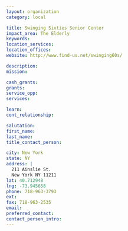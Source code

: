 ```yaml
---
layout: organization
category: local

title: Swinging Sixties Senior Center
impact_area: The Elderly
keywords: 
location_services: 
location_offices: 
website: http://www.find-us.net/swinging60s/

description: 
mission: 

cash_grants: 
grants: 
service_opp: 
services: 

learn: 
cont_relationship: 

salutation: 
first_name: 
last_name: 
title_contact_person: 

city: New York
state: NY
address: |
  211 Ainslie St.  
  New York NY 11211
lat: 40.712948
lng: -73.945658
phone: 718-963-3793
ext: 
fax: 718-963-2535
email: 
preferred_contact: 
contact_person_intro: 
---
```

